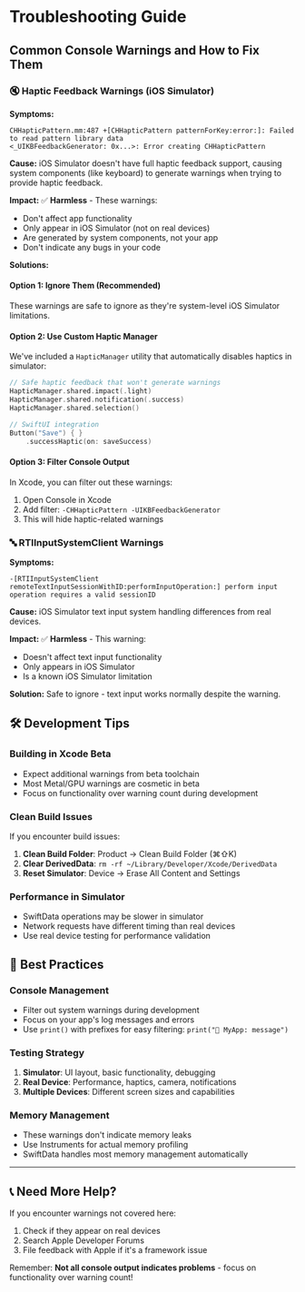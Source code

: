 # Troubleshooting Guide

## Common Console Warnings and How to Fix Them

### 🔇 Haptic Feedback Warnings (iOS Simulator)

**Symptoms:**
```
CHHapticPattern.mm:487 +[CHHapticPattern patternForKey:error:]: Failed to read pattern library data
<_UIKBFeedbackGenerator: 0x...>: Error creating CHHapticPattern
```

**Cause:** iOS Simulator doesn't have full haptic feedback support, causing system components (like keyboard) to generate warnings when trying to provide haptic feedback.

**Impact:** ✅ **Harmless** - These warnings:
- Don't affect app functionality
- Only appear in iOS Simulator (not on real devices)
- Are generated by system components, not your app
- Don't indicate any bugs in your code

**Solutions:**

#### Option 1: Ignore Them (Recommended)
These warnings are safe to ignore as they're system-level iOS Simulator limitations.

#### Option 2: Use Custom Haptic Manager
We've included a `HapticManager` utility that automatically disables haptics in simulator:

```swift
// Safe haptic feedback that won't generate warnings
HapticManager.shared.impact(.light)
HapticManager.shared.notification(.success)
HapticManager.shared.selection()

// SwiftUI integration
Button("Save") { }
    .successHaptic(on: saveSuccess)
```

#### Option 3: Filter Console Output
In Xcode, you can filter out these warnings:
1. Open Console in Xcode
2. Add filter: `-CHHapticPattern -UIKBFeedbackGenerator`
3. This will hide haptic-related warnings

### 🔤 RTIInputSystemClient Warnings

**Symptoms:**
```
-[RTIInputSystemClient remoteTextInputSessionWithID:performInputOperation:] perform input operation requires a valid sessionID
```

**Cause:** iOS Simulator text input system handling differences from real devices.

**Impact:** ✅ **Harmless** - This warning:
- Doesn't affect text input functionality
- Only appears in iOS Simulator
- Is a known iOS Simulator limitation

**Solution:** Safe to ignore - text input works normally despite the warning.

## 🛠️ Development Tips

### Building in Xcode Beta
- Expect additional warnings from beta toolchain
- Most Metal/GPU warnings are cosmetic in beta
- Focus on functionality over warning count during development

### Clean Build Issues
If you encounter build issues:
1. **Clean Build Folder**: Product → Clean Build Folder (⌘⇧K)
2. **Clear DerivedData**: `rm -rf ~/Library/Developer/Xcode/DerivedData`
3. **Reset Simulator**: Device → Erase All Content and Settings

### Performance in Simulator
- SwiftData operations may be slower in simulator
- Network requests have different timing than real devices
- Use real device testing for performance validation

## 🚀 Best Practices

### Console Management
- Filter out system warnings during development
- Focus on your app's log messages and errors
- Use `print()` with prefixes for easy filtering: `print("🔔 MyApp: message")`

### Testing Strategy
1. **Simulator**: UI layout, basic functionality, debugging
2. **Real Device**: Performance, haptics, camera, notifications
3. **Multiple Devices**: Different screen sizes and capabilities

### Memory Management
- These warnings don't indicate memory leaks
- Use Instruments for actual memory profiling
- SwiftData handles most memory management automatically

---

## 📞 Need More Help?

If you encounter warnings not covered here:
1. Check if they appear on real devices
2. Search Apple Developer Forums
3. File feedback with Apple if it's a framework issue

Remember: **Not all console output indicates problems** - focus on functionality over warning count!